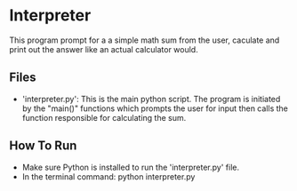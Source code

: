# Interpreter
This program prompt for a a simple math sum from the user, caculate and print out the answer like an actual calculator would.

## Files
- 'interpreter.py': This is the main python script.
  The program is initiated by the "main()" functions which prompts the user for input then calls the function responsible for calculating the sum.

## How To Run
- Make sure Python is installed to run the 'interpreter.py' file.
- In the terminal command: python interpreter.py
